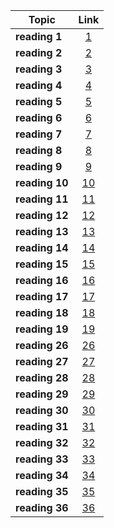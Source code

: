 | Topic   |      Link      |
|----------|:-------------:|
| **reading 1** |[1](reading1.md) |
| **reading 2** |[2](reading2.md) |
| **reading 3** |[3](reading3.md) |
| **reading 4** |[4](reading4.md) |
| **reading 5** |[5](reading5.md) |
| **reading 6** |[6](reading6.md) |
| **reading 7** |[7](reading7.md) |
| **reading 8** |[8](reading8.md) |
| **reading 9** |[9](reading9.md) |
| **reading 10** |[10](reading10.md) |
| **reading 11** |[11](reading11.md) |
| **reading 12** |[12](reading12.md) |
| **reading 13** |[13](reading13.md) |
| **reading 14** |[14](reading14.md) |
| **reading 15** |[15](reading15.md) |
| **reading 16** |[16](reading16.md) |
| **reading 17** |[17](reading17.md) |
| **reading 18** |[18](reading18.md) |
| **reading 19** |[19](reading19.md) |
| **reading 26** |[26](reading26.md) |
| **reading 27** |[27](reading27.md) |
| **reading 28** |[28](reading28.md) |
| **reading 29** |[29](reading29.md) |
| **reading 30** |[30](reading30.md) |
| **reading 31** |[31](reading31.md) |
| **reading 32** |[32](reading32.md) |
| **reading 33** |[33](reading33.md) |
| **reading 34** |[34](reading34.md) |
| **reading 35** |[35](reading35.md) |
| **reading 36** |[36](reading36.md) |